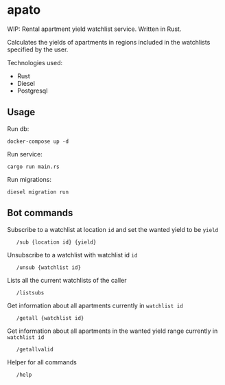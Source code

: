 # apato

WIP: Rental apartment yield watchlist service. Written in Rust.

Calculates the yields of apartments in regions included in the watchlists specified by the user.

Technologies used:

- Rust
- Diesel
- Postgresql

## Usage

Run db:

```
docker-compose up -d
```

Run service:

```
cargo run main.rs
```

Run migrations:

```
diesel migration run
```

## Bot commands

Subscribe to a watchlist at location `id` and set the wanted yield to be `yield`

```
   /sub {location id} {yield}
```

Unsubscribe to a watchlist with watchlist id `id`

```
   /unsub {watchlist id}
```

Lists all the current watchlists of the caller

```
   /listsubs
```

Get information about all apartments currently in `watchlist id`

```
   /getall {watchlist id}
```

Get information about all apartments in the wanted yield range currently in `watchlist id`

```
   /getallvalid
```

Helper for all commands

```
   /help
```
